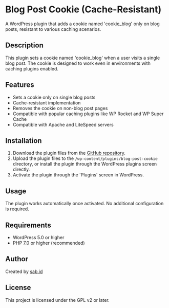 # Blog Post Cookie (Cache-Resistant)

A WordPress plugin that adds a cookie named 'cookie_blog' only on blog posts, resistant to various caching scenarios.

## Description

This plugin sets a cookie named 'cookie_blog' when a user visits a single blog post. The cookie is designed to work even in environments with caching plugins enabled.

## Features

- Sets a cookie only on single blog posts
- Cache-resistant implementation
- Removes the cookie on non-blog post pages
- Compatible with popular caching plugins like WP Rocket and WP Super Cache
- Compatible with Apache and LiteSpeed servers

## Installation

1. Download the plugin files from the [GitHub repository](https://github.com/sab-id/blog-post-cookie).
2. Upload the plugin files to the `/wp-content/plugins/blog-post-cookie` directory, or install the plugin through the WordPress plugins screen directly.
3. Activate the plugin through the 'Plugins' screen in WordPress.

## Usage

The plugin works automatically once activated. No additional configuration is required.

## Requirements

- WordPress 5.0 or higher
- PHP 7.0 or higher (recommended)

## Author

Created by [sab.id](https://sab.id/)

## License

This project is licensed under the GPL v2 or later.
